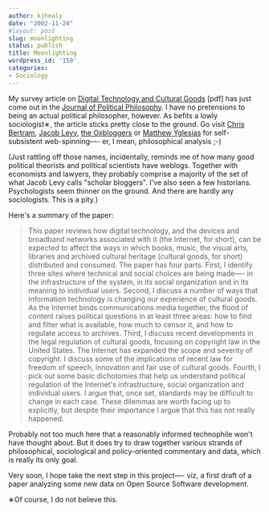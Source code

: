 ```yaml
---
author: kjhealy
date: "2002-11-24"
#layout: post
slug: moonlighting
status: publish
title: Moonlighting
wordpress_id: '159'
categories:
- Sociology
---
```


My survey article on [Digital Technology and Cultural Goods](http://fiachra.soc.arizona.edu/files/papers/jpp.pdf) [pdf] has just come out in the [Journal of Political Philosophy](http://www.blackwellpublishing.com/journal.asp?ref=0963-8016 "Journal of Political Philosophy"). I have no pretensions to being an actual political philosopher, however. As befits a lowly sociologist&lowast;, the article sticks pretty close to the ground. Go visit [Chris Bertram](http://junius.blogspot.com), [Jacob Levy](http://jacobtlevy.blogspot.com/), [the Oxbloggers](http://oxblog.blogspot.com/) or [Matthew Yglesias](http://www.matthewyglesias.com/) for self-subsistent web-spinning—- er, I mean, philosophical analysis ;-)

(Just rattling off those names, incidentally, reminds me of how many good political theorists and political scientists have weblogs. Together with economists and lawyers, they probably comprise a majority of the set of what Jacob Levy calls "scholar bloggers". I've also seen a few historians. Psychologists seem thinner on the ground. And there are hardly any sociologists. This is a pity.)

Here's a summary of the paper:

> This paper reviews how digital technology, and the devices and broadband networks associated with it (the Internet, for short), can be expected to affect the ways in which books, music, the visual arts, libraries and archived cultural heritage (cultural goods, for short) distributed and consumed. The paper has four parts. First, I identify three sites where technical and social choices are being made—- in the infrastructure of the system, in its social organization and in its meaning to individual users. Second, I discuss a number of ways that information technology is changing our experience of cultural goods. As the Internet binds communications media together, the flood of content raises political questions in at least three areas: how to find and filter what is available, how much to censor it, and how to regulate access to archives. Third, I discuss recent developments in the legal regulation of cultural goods, focusing on copyright law in the United States. The Internet has expanded the scope and severity of copyright. I discuss some of the implications of recent law for freedom of speech, innovation and fair use of cultural goods. Fourth, I pick out some basic dichotomies that help us understand political regulation of the Internet's infrastructure, social organization and individual users. I argue that, once set, standards may be difficult to change in each case. These dilemmas are worth facing up to explicitly, but despite their importance I argue that this has not really happened.

Probably not too much here that a reasonably informed technophile won't have thought about. But it does try to draw together various strands of philosophical, sociological and policy-oriented commentary and data, which is really its only goal.

Very soon, I hope take the next step in this project—- viz, a first draft of a paper analyzing some new data on Open Source Software development.

&lowast;Of course, I do not believe this.
